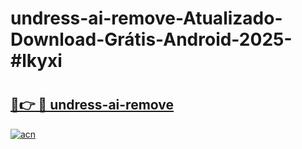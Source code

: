 # undress-ai-remove-Atualizado-Download-Grátis-Android-2025-#lkyxi

# <h2><a href="https://ainizakaria.my?title=undress-ai-remove&ref=24M">🔗👉 🔴 undress-ai-remove</a></h2>

[![acn](https://github.com/user-attachments/assets/0f9c940e-d8b0-45ae-aac7-cd30a18b3e1c)](https://ainizakaria.my?title=undress-ai-remove&ref=24M)

